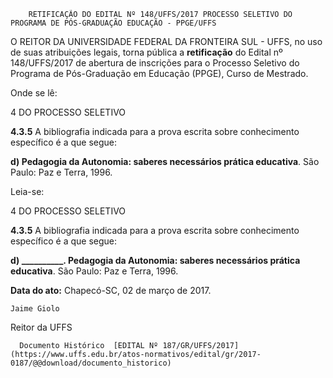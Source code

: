         RETIFICAÇÃO DO EDITAL Nº 148/UFFS/2017 PROCESSO SELETIVO DO PROGRAMA DE PÓS-GRADUAÇÃO EDUCAÇÃO - PPGE/UFFS  

O REITOR DA UNIVERSIDADE FEDERAL DA FRONTEIRA SUL - UFFS, no uso de suas atribuições legais, torna pública a **retificação** do Edital nº 148/UFFS/2017 de abertura de inscrições para o Processo Seletivo do Programa de Pós-Graduação em Educação (PPGE), Curso de Mestrado.

 Onde se lê:

 4 DO PROCESSO SELETIVO

 **4.3.5** A bibliografia indicada para a prova escrita sobre conhecimento específico é a que segue:

 **d) Pedagogia da Autonomia: saberes necessários prática educativa**. São Paulo: Paz e Terra, 1996.

 Leia-se:

 4 DO PROCESSO SELETIVO

 **4.3.5** A bibliografia indicada para a prova escrita sobre conhecimento específico é a que segue:

 **d) \_\_\_\_\_\_\_\_\_\_. Pedagogia da Autonomia: saberes necessários prática educativa**. São Paulo: Paz e Terra, 1996.

  

   **Data do ato:** Chapecó-SC, 02 de março de 2017.   
 

    Jaime Giolo   
 Reitor da UFFS 

      Documento Histórico  [EDITAL Nº 187/GR/UFFS/2017](https://www.uffs.edu.br/atos-normativos/edital/gr/2017-0187/@@download/documento_historico)     
      